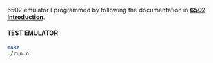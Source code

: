 6502 emulator I programmed by following the documentation in **[6502 Introduction](http://www.6502.org/users/obelisk/6502/)**.

#### TEST EMULATOR

```sh
make
./run.o
```